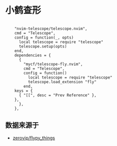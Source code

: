 # 小鹤查形

```

    "nvim-telescope/telescope.nvim",
    cmd = "Telescope",
    config = function(_, opts)
      local telescope = require "telescope"
      telescope.setup(opts)
    end,
    dependencies = {
      {
        "mycf/telescope-fly.nvim",
        cmd = "Telescope",
        config = function()
          local telescope = require "telescope"
          telescope.load_extension "fly"
        end,
    keys = {
      { "[[", desc = "Prev Reference" },
    },
      },
    },
```

## 数据来源于
- [zerovip/flypy_things](https://github.com/mycf/telescope-fly.nvim)
